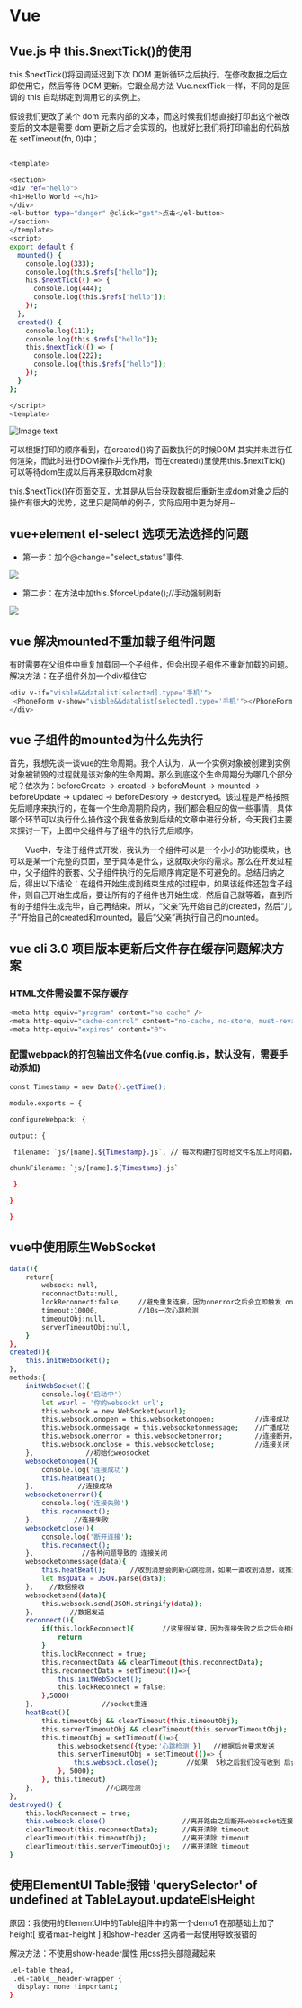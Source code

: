 # Vue

## Vue.js 中 this.\$nextTick()的使用

this.\$nextTick()将回调延迟到下次 DOM 更新循环之后执行。在修改数据之后立即使用它，然后等待 DOM 更新。它跟全局方法 Vue.nextTick 一样，不同的是回调的 this 自动绑定到调用它的实例上。

假设我们更改了某个 dom 元素内部的文本，而这时候我们想直接打印出这个被改变后的文本是需要 dom 更新之后才会实现的，也就好比我们将打印输出的代码放在 setTimeout(fn, 0)中；

```bash

<template>

<section> 
<div ref="hello"> 
<h1>Hello World ~</h1> 
</div> 
<el-button type="danger" @click="get">点击</el-button> 
</section> 
</template> 
<script>
export default {
  mounted() {
    console.log(333);
    console.log(this.$refs["hello"]);
    his.$nextTick(() => {
      console.log(444);
      console.log(this.$refs["hello"]);
    });
  },
  created() {
    console.log(111);
    console.log(this.$refs["hello"]);
    this.$nextTick(() => {
      console.log(222);
      console.log(this.$refs["hello"]);
    });
  }
};

</script>
<template>

```
![Image text](../.vuepress/public/img/nextTick.png)

可以根据打印的顺序看到，在created()钩子函数执行的时候DOM 其实并未进行任何渲染，而此时进行DOM操作并无作用，而在created()里使用this.$nextTick()可以等待dom生成以后再来获取dom对象

this.$nextTick()在页面交互，尤其是从后台获取数据后重新生成dom对象之后的操作有很大的优势，这里只是简单的例子，实际应用中更为好用~


##  vue+element el-select 选项无法选择的问题

- 第一步：加个@change="select_status"事件.

![](https://img-blog.csdnimg.cn/20190531170153455.png)

- 第二步：在方法中加this.$forceUpdate();//手动强制刷新

![](https://img-blog.csdnimg.cn/2019053117044944.png)


## vue 解决mounted不重加载子组件问题

有时需要在父组件中重复加载同一个子组件，但会出现子组件不重新加载的问题。
解决方法：在子组件外加一个div框住它

```bash
<div v-if="visble&&datalist[selected].type='手机'">
 <PhoneForm v-show="visble&&datalist[selected].type='手机'"></PhoneForm>
</div>
```
## vue 子组件的mounted为什么先执行

首先，我想先谈一谈vue的生命周期。我个人认为，从一个实例对象被创建到实例对象被销毁的过程就是该对象的生命周期。那么到底这个生命周期分为哪几个部分呢？依次为：beforeCreate -> created -> beforeMount -> mounted -> beforeUpdate -> updated -> beforeDestory -> destoryed。该过程是严格按照先后顺序来执行的，在每一个生命周期阶段内，我们都会相应的做一些事情，具体哪个环节可以执行什么操作这个我准备放到后续的文章中进行分析，今天我们主要来探讨一下，上图中父组件与子组件的执行先后顺序。

　　Vue中，专注于组件式开发，我认为一个组件可以是一个小小的功能模块，也可以是某一个完整的页面，至于具体是什么，这就取决你的需求。那么在开发过程中，父子组件的嵌套、父子组件执行的先后顺序肯定是不可避免的。总结归纳之后，得出以下结论：在组件开始生成到结束生成的过程中，如果该组件还包含子组件，则自己开始生成后，要让所有的子组件也开始生成，然后自己就等着，直到所有的子组件生成完毕，自己再结束。所以，“父亲”先开始自己的created，然后“儿子”开始自己的created和mounted，最后“父亲”再执行自己的mounted。


## vue cli 3.0 项目版本更新后文件存在缓存问题解决方案 

###  HTML文件需设置不保存缓存

```bash
<meta http-equiv="pragram" content="no-cache" /> 
<meta http-equiv="cache-control" content="no-cache, no-store, must-revalidate" /> 
<meta http-equiv="expires" content="0">
```
###  配置webpack的打包输出文件名(vue.config.js，默认没有，需要手动添加)
```bash
const Timestamp = new Date().getTime();

module.exports = {  

configureWebpack: {    

output: {      

 filename: `js/[name].${Timestamp}.js`, // 每次构建打包时给文件名加上时间戳，确保每次版本更新的文件名不一样      

chunkFilename: `js/[name].${Timestamp}.js`    

 }  

}

}
```

## vue中使用原生WebSocket
```bash
data(){
    return{
        websock: null,
        reconnectData:null,
        lockReconnect:false,    //避免重复连接，因为onerror之后会立即触发 onclose
        timeout:10000,          //10s一次心跳检测
        timeoutObj:null,
        serverTimeoutObj:null,
    }
},
created(){
    this.initWebSocket();
},
methods:{
    initWebSocket(){
        console.log('启动中')
        let wsurl = '你的websockt url';
        this.websock = new WebSocket(wsurl);
        this.websock.onopen = this.websocketonopen;          //连接成功
        this.websock.onmessage = this.websocketonmessage;    //广播成功
        this.websock.onerror = this.websocketonerror;        //连接断开，失败
        this.websock.onclose = this.websocketclose;          //连接关闭
    },             //初始化weosocket
    websocketonopen(){
        console.log('连接成功')
        this.heatBeat();
    },           //连接成功
    websocketonerror(){
        console.log('连接失败')
        this.reconnect();
    },          //连接失败
    websocketclose(){
        console.log('断开连接');
        this.reconnect();
    },            //各种问题导致的 连接关闭
    websocketonmessage(data){
        this.heatBeat();      //收到消息会刷新心跳检测，如果一直收到消息，就推迟心跳发送
        let msgData = JSON.parse(data);
    },    //数据接收
    websocketsend(data){
        this.websock.send(JSON.stringify(data));
    },         //数据发送
    reconnect(){
        if(this.lockReconnect){       //这里很关键，因为连接失败之后之后会相继触发 连接关闭，不然会连接上两个 WebSocket
            return
        }
        this.lockReconnect = true;
        this.reconnectData && clearTimeout(this.reconnectData);
        this.reconnectData = setTimeout(()=>{
            this.initWebSocket();
            this.lockReconnect = false;
        },5000)
    },                 //socket重连
    heatBeat(){
        this.timeoutObj && clearTimeout(this.timeoutObj);
        this.serverTimeoutObj && clearTimeout(this.serverTimeoutObj);
        this.timeoutObj = setTimeout(()=>{
            this.websocketsend({type:'心跳检测'})   //根据后台要求发送
            this.serverTimeoutObj = setTimeout(()=> {
                this.websock.close();       //如果  5秒之后我们没有收到 后台返回的心跳检测数据 断开socket，断开后会启动重连机制
            }, 5000);
        }, this.timeout)
    },                  //心跳检测
},
destroyed() {
    this.lockReconnect = true;
    this.websock.close()                   //离开路由之后断开websocket连接
    clearTimeout(this.reconnectData);      //离开清除 timeout
    clearTimeout(this.timeoutObj);         //离开清除 timeout
    clearTimeout(this.serverTimeoutObj);   //离开清除 timeout
}
```

## 使用ElementUI Table报错 'querySelector' of undefined at TableLayout.updateElsHeight
原因：我使用的ElementUI中的Table组件中的第一个demo1 在那基础上加了height[ 或者max-height ] 和show-header 这两者一起使用导致报错的

解决方法：不使用show-header属性 用css把头部隐藏起来
```bash
.el-table thead,
 .el-table__header-wrapper {
  display: none !important;
}
```